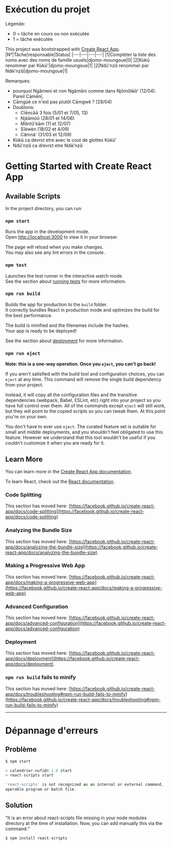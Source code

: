 # Exécution du projet

Légende:
- 0 = tâche en cours ou non exécutée
- 1 = tâche exécutée

This project was bootstrapped with [Create React App](https://github.com/facebook/create-react-app).
|N°|Tâche|responsable|Status|
|---|---|---|---|
|1|Compléter la liste des noms avec des noms de famille usuels|djomo-moungoue|0|
|2|Kùkū renommer par Kùkū'|djomo-moungoue|1|
|2|Ndǔ'nzɑ̄ renommer par Ndʉ̌'nzɑ̄|djomo-moungoue|1|

Remarques:
- pourquoi Ngǎmeni et non Ngǎmɑ̄ni comme dans Njōmɑ̄lʉ̄ɑ̄' (12/04). Pareil Cāmēnī, 
- Cāmgúé ce n'est pas plutôt Cāmgwê ? (29/04)
- Doublons:
    - Cīēncə̄ə̄ 3 fois (5/01 et 7/05, 13)
    - Njə̀ə̄mōō (28/01 et 14/06)
    - Mɑ̂ntû'kām (11 et 12/07)
    - Sīèwèn (18/02 et 4/09)
    - Ca᷅mnà' (31/03 et 12/09)
- Kùkū ca devrεt etre avec le cout de glottes Kùkū'
- Ndǔ'nzɑ̄ ca drevrεt etre Ndʉ̌'nzɑ̄

# Getting Started with Create React App

## Available Scripts

In the project directory, you can run:

### `npm start`

Runs the app in the development mode.\
Open [http://localhost:3000](http://localhost:3000) to view it in your browser.

The page will reload when you make changes.\
You may also see any lint errors in the console.

### `npm test`

Launches the test runner in the interactive watch mode.\
See the section about [running tests](https://facebook.github.io/create-react-app/docs/running-tests) for more information.

### `npm run build`

Builds the app for production to the `build` folder.\
It correctly bundles React in production mode and optimizes the build for the best performance.

The build is minified and the filenames include the hashes.\
Your app is ready to be deployed!

See the section about [deployment](https://facebook.github.io/create-react-app/docs/deployment) for more information.

### `npm run eject`

**Note: this is a one-way operation. Once you `eject`, you can't go back!**

If you aren't satisfied with the build tool and configuration choices, you can `eject` at any time. This command will remove the single build dependency from your project.

Instead, it will copy all the configuration files and the transitive dependencies (webpack, Babel, ESLint, etc) right into your project so you have full control over them. All of the commands except `eject` will still work, but they will point to the copied scripts so you can tweak them. At this point you're on your own.

You don't have to ever use `eject`. The curated feature set is suitable for small and middle deployments, and you shouldn't feel obligated to use this feature. However we understand that this tool wouldn't be useful if you couldn't customize it when you are ready for it.

## Learn More

You can learn more in the [Create React App documentation](https://facebook.github.io/create-react-app/docs/getting-started).

To learn React, check out the [React documentation](https://reactjs.org/).

### Code Splitting

This section has moved here: [https://facebook.github.io/create-react-app/docs/code-splitting](https://facebook.github.io/create-react-app/docs/code-splitting)

### Analyzing the Bundle Size

This section has moved here: [https://facebook.github.io/create-react-app/docs/analyzing-the-bundle-size](https://facebook.github.io/create-react-app/docs/analyzing-the-bundle-size)

### Making a Progressive Web App

This section has moved here: [https://facebook.github.io/create-react-app/docs/making-a-progressive-web-app](https://facebook.github.io/create-react-app/docs/making-a-progressive-web-app)

### Advanced Configuration

This section has moved here: [https://facebook.github.io/create-react-app/docs/advanced-configuration](https://facebook.github.io/create-react-app/docs/advanced-configuration)

### Deployment

This section has moved here: [https://facebook.github.io/create-react-app/docs/deployment](https://facebook.github.io/create-react-app/docs/deployment)

### `npm run build` fails to minify

This section has moved here: [https://facebook.github.io/create-react-app/docs/troubleshooting#npm-run-build-fails-to-minify](https://facebook.github.io/create-react-app/docs/troubleshooting#npm-run-build-fails-to-minify)


----

# Dépannage d'erreurs

## Problème
~~~js
$ npm start

> calendrier-nufi@0.1.0 start
> react-scripts start

'react-scripts' is not recognized as an internal or external command,
operable program or batch file.
~~~

## Solution
"It is an error about react-scripts file missing in your node modules directory at the time of installation. Now, you can add manually this via the command:"
~~~js
$ npm install react-scripts
~~~
